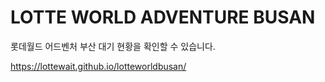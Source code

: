 # LOTTE WORLD ADVENTURE BUSAN
롯데월드 어드벤처 부산 대기 현황을 확인할 수 있습니다.

https://lottewait.github.io/lotteworldbusan/
